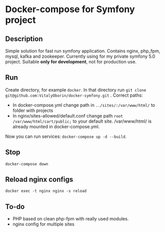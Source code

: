 # Docker-compose for Symfony project
## Description
Simple solution for fast run symfony application. Contains nginx, php_fpm, mysql, kafka and zookeeper. 
Currently using for my private symfony 5.0 project. Suitable **only for development**, not for production use.
## Run
Create directory, for example `docker`. In that directory run `git clone git@github.com:VitalyOborin/docker-symfony.git` . Correct paths: 

* In docker-compose.yml change path in `../sites/:/var/www/html/` to folder with projects
* In nginx/sites-allowed/default.conf change path `root /var/www/html/cart/public;` to your default site. /var/www/html/ is already mounted in docker-compose.yml.
 
Now you can run services:
`docker-compose up -d --build`. 
## Stop
`docker-compose down`
## Reload nginx configs
`docker exec -t nginx nginx -s reload`
## To-do
* PHP based on clean php-fpm with really used modules.
* nginx config for multiple sites